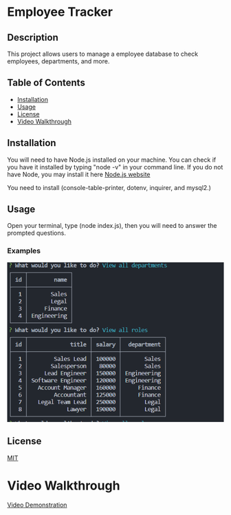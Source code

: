 # Employee Tracker


## Description
This project allows users to manage a employee database to check employees, departments, and more. 


## Table of Contents
* [Installation](#installation)
* [Usage](#usage)
* [License](#license)
* [Video Walkthrough](#video-walkthrough)


## Installation 
You will need to have Node.js installed on your machine. You can check if you have it installed by typing "node -v" in your command line. If you do not have Node, you may install it here [Node.js website](https://nodejs.org/en) 

You need to install  (console-table-printer, dotenv, inquirer, and mysql2.)


## Usage 

Open your terminal, type (node index.js), then you will need to answer the prompted questions.


### Examples
 ![Screenshot of project](./Assets/images/Screenshot%202023-09-12%20202033.png)
 

## License

[MIT](https://github.com/git/git-scm.com/blob/main/MIT-LICENSE.txt)


# Video Walkthrough

[Video Demonstration](https://drive.google.com/file/d/18OUCZcG0vWtkVG336k8gcal_M9Y8ZfYw/view)